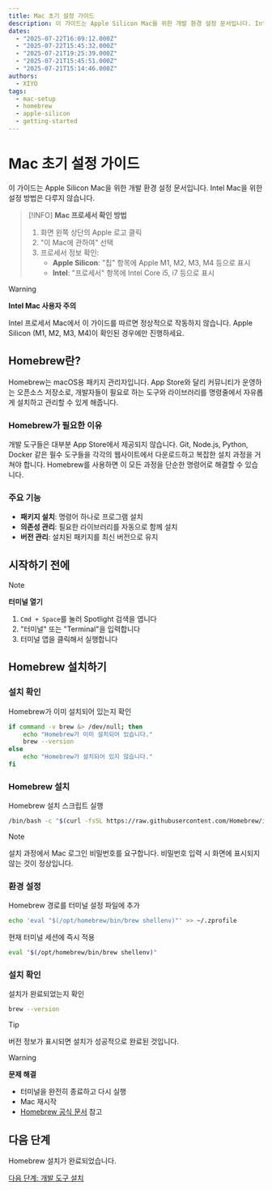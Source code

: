 ```yaml
---
title: Mac 초기 설정 가이드
description: 이 가이드는 Apple Silicon Mac을 위한 개발 환경 설정 문서입니다. Intel Mac을 위한 설정 방법은 다루지 않습니다.
dates:
  - "2025-07-22T16:09:12.000Z"
  - "2025-07-22T15:45:32.000Z"
  - "2025-07-21T19:25:39.000Z"
  - "2025-07-21T15:45:51.000Z"
  - "2025-07-21T15:14:46.000Z"
authors:
  - XIYO
tags:
  - mac-setup
  - homebrew
  - apple-silicon
  - getting-started
---
```


# Mac 초기 설정 가이드

이 가이드는 Apple Silicon Mac을 위한 개발 환경 설정 문서입니다. Intel Mac을 위한 설정 방법은 다루지 않습니다.

> [!INFO]
> **Mac 프로세서 확인 방법**
> 
> 1. 화면 왼쪽 상단의 Apple 로고 클릭
> 2. "이 Mac에 관하여" 선택
> 3. 프로세서 정보 확인:
>    - **Apple Silicon**: "칩" 항목에 Apple M1, M2, M3, M4 등으로 표시
>    - **Intel**: "프로세서" 항목에 Intel Core i5, i7 등으로 표시

> [!WARNING]
> **Intel Mac 사용자 주의**
> 
> Intel 프로세서 Mac에서 이 가이드를 따르면 정상적으로 작동하지 않습니다.
> Apple Silicon (M1, M2, M3, M4)이 확인된 경우에만 진행하세요.

## Homebrew란?

Homebrew는 macOS용 패키지 관리자입니다. App Store와 달리 커뮤니티가 운영하는 오픈소스 저장소로, 개발자들이 필요로 하는 도구와 라이브러리를 명령줄에서 자유롭게 설치하고 관리할 수 있게 해줍니다.

### Homebrew가 필요한 이유

개발 도구들은 대부분 App Store에서 제공되지 않습니다. Git, Node.js, Python, Docker 같은 필수 도구들을 각각의 웹사이트에서 다운로드하고 복잡한 설치 과정을 거쳐야 합니다. Homebrew를 사용하면 이 모든 과정을 단순한 명령어로 해결할 수 있습니다.

### 주요 기능

- **패키지 설치**: 명령어 하나로 프로그램 설치
- **의존성 관리**: 필요한 라이브러리를 자동으로 함께 설치
- **버전 관리**: 설치된 패키지를 최신 버전으로 유지

## 시작하기 전에

> [!NOTE]
> **터미널 열기**
> 1. `Cmd + Space`를 눌러 Spotlight 검색을 엽니다
> 2. "터미널" 또는 "Terminal"을 입력합니다
> 3. 터미널 앱을 클릭해서 실행합니다

## Homebrew 설치하기

### 설치 확인

Homebrew가 이미 설치되어 있는지 확인

```bash
if command -v brew &> /dev/null; then
    echo "Homebrew가 이미 설치되어 있습니다."
    brew --version
else
    echo "Homebrew가 설치되어 있지 않습니다."
fi
```

### Homebrew 설치

Homebrew 설치 스크립트 실행

```bash
/bin/bash -c "$(curl -fsSL https://raw.githubusercontent.com/Homebrew/install/HEAD/install.sh)"
```

> [!NOTE]
> 설치 과정에서 Mac 로그인 비밀번호를 요구합니다.
> 비밀번호 입력 시 화면에 표시되지 않는 것이 정상입니다.

### 환경 설정

Homebrew 경로를 터미널 설정 파일에 추가

```bash
echo 'eval "$(/opt/homebrew/bin/brew shellenv)"' >> ~/.zprofile
```

현재 터미널 세션에 즉시 적용

```bash
eval "$(/opt/homebrew/bin/brew shellenv)"
```


### 설치 확인

설치가 완료되었는지 확인

```bash
brew --version
```

> [!TIP]
> 버전 정보가 표시되면 설치가 성공적으로 완료된 것입니다.

> [!WARNING]
> **문제 해결**
> - 터미널을 완전히 종료하고 다시 실행
> - Mac 재시작
> - [Homebrew 공식 문서](https://docs.brew.sh/Installation) 참고

## 다음 단계

Homebrew 설치가 완료되었습니다.

[다음 단계: 개발 도구 설치](macos-step01-essential-developer-tools)
